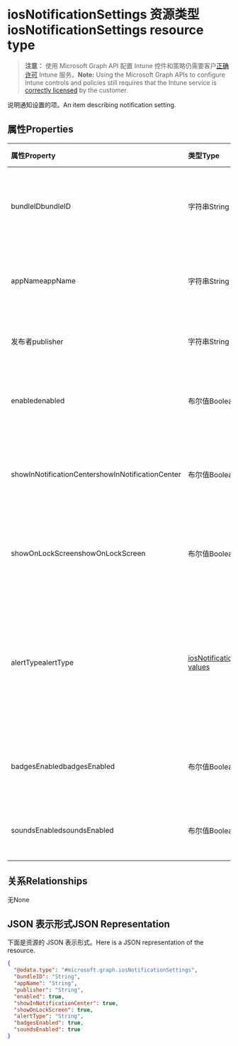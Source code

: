 # <a name="iosnotificationsettings-resource-type"></a><span data-ttu-id="2fabc-101">iosNotificationSettings 资源类型</span><span class="sxs-lookup"><span data-stu-id="2fabc-101">iosNotificationSettings resource type</span></span>

> <span data-ttu-id="2fabc-102">**注意：** 使用 Microsoft Graph API 配置 Intune 控件和策略仍需要客户[正确许可](https://go.microsoft.com/fwlink/?linkid=839381) Intune 服务。</span><span class="sxs-lookup"><span data-stu-id="2fabc-102">**Note:** Using the Microsoft Graph APIs to configure Intune controls and policies still requires that the Intune service is [correctly licensed](https://go.microsoft.com/fwlink/?linkid=839381) by the customer.</span></span>

<span data-ttu-id="2fabc-103">说明通知设置的项。</span><span class="sxs-lookup"><span data-stu-id="2fabc-103">An item describing notification setting.</span></span>
## <a name="properties"></a><span data-ttu-id="2fabc-104">属性</span><span class="sxs-lookup"><span data-stu-id="2fabc-104">Properties</span></span>
|<span data-ttu-id="2fabc-105">属性</span><span class="sxs-lookup"><span data-stu-id="2fabc-105">Property</span></span>|<span data-ttu-id="2fabc-106">类型</span><span class="sxs-lookup"><span data-stu-id="2fabc-106">Type</span></span>|<span data-ttu-id="2fabc-107">说明</span><span class="sxs-lookup"><span data-stu-id="2fabc-107">Description</span></span>|
|:---|:---|:---|
|<span data-ttu-id="2fabc-108">bundleID</span><span class="sxs-lookup"><span data-stu-id="2fabc-108">bundleID</span></span>|<span data-ttu-id="2fabc-109">字符串</span><span class="sxs-lookup"><span data-stu-id="2fabc-109">String</span></span>|<span data-ttu-id="2fabc-110">要向其应用这些通知设置的应用的捆绑 ID。</span><span class="sxs-lookup"><span data-stu-id="2fabc-110">Bundle id of app to which to apply these notification settings.</span></span>|
|<span data-ttu-id="2fabc-111">appName</span><span class="sxs-lookup"><span data-stu-id="2fabc-111">appName</span></span>|<span data-ttu-id="2fabc-112">字符串</span><span class="sxs-lookup"><span data-stu-id="2fabc-112">String</span></span>|<span data-ttu-id="2fabc-113">要与 bundleID 关联的应用程序名称。</span><span class="sxs-lookup"><span data-stu-id="2fabc-113">Application name to be associated with the bundleID.</span></span>|
|<span data-ttu-id="2fabc-114">发布者</span><span class="sxs-lookup"><span data-stu-id="2fabc-114">publisher</span></span>|<span data-ttu-id="2fabc-115">字符串</span><span class="sxs-lookup"><span data-stu-id="2fabc-115">String</span></span>|<span data-ttu-id="2fabc-116">要与 bundleID 关联的发布者。</span><span class="sxs-lookup"><span data-stu-id="2fabc-116">Publisher to be associated with the bundleID.</span></span>|
|<span data-ttu-id="2fabc-117">enabled</span><span class="sxs-lookup"><span data-stu-id="2fabc-117">enabled</span></span>|<span data-ttu-id="2fabc-118">布尔值</span><span class="sxs-lookup"><span data-stu-id="2fabc-118">Boolean</span></span>|<span data-ttu-id="2fabc-119">指示是否允许此应用使用通知。</span><span class="sxs-lookup"><span data-stu-id="2fabc-119">Indicates whether notifications are allowed for this app.</span></span>|
|<span data-ttu-id="2fabc-120">showInNotificationCenter</span><span class="sxs-lookup"><span data-stu-id="2fabc-120">showInNotificationCenter</span></span>|<span data-ttu-id="2fabc-121">布尔值</span><span class="sxs-lookup"><span data-stu-id="2fabc-121">Boolean</span></span>|<span data-ttu-id="2fabc-122">指示是否可以在通知中心中显示通知。</span><span class="sxs-lookup"><span data-stu-id="2fabc-122">Indicates whether notifications can be shown in notification center.</span></span>|
|<span data-ttu-id="2fabc-123">showOnLockScreen</span><span class="sxs-lookup"><span data-stu-id="2fabc-123">showOnLockScreen</span></span>|<span data-ttu-id="2fabc-124">布尔值</span><span class="sxs-lookup"><span data-stu-id="2fabc-124">Boolean</span></span>|<span data-ttu-id="2fabc-125">指示是否可以在锁定屏幕上显示通知。</span><span class="sxs-lookup"><span data-stu-id="2fabc-125">Indicates whether notifications can be shown on the lock screen.</span></span>|
|<span data-ttu-id="2fabc-126">alertType</span><span class="sxs-lookup"><span data-stu-id="2fabc-126">alertType</span></span>|[<span data-ttu-id="2fabc-127">iosNotificationAlertType</span><span class="sxs-lookup"><span data-stu-id="2fabc-127">iosNotificationAlertType values</span></span>](../resources/intune_deviceconfig_iosnotificationalerttype.md)|<span data-ttu-id="2fabc-128">指示此应用的通知的警报类型。</span><span class="sxs-lookup"><span data-stu-id="2fabc-128">Indicates the type of alert for notifications for this app.</span></span> <span data-ttu-id="2fabc-129">可取值为：`deviceDefault`、`banner`、`modal`、`none`。</span><span class="sxs-lookup"><span data-stu-id="2fabc-129">Possible values are: `deviceDefault`, `banner`, `modal`, `none`.</span></span>|
|<span data-ttu-id="2fabc-130">badgesEnabled</span><span class="sxs-lookup"><span data-stu-id="2fabc-130">badgesEnabled</span></span>|<span data-ttu-id="2fabc-131">布尔值</span><span class="sxs-lookup"><span data-stu-id="2fabc-131">Boolean</span></span>|<span data-ttu-id="2fabc-132">指示是否允许此应用使用徽章。</span><span class="sxs-lookup"><span data-stu-id="2fabc-132">Indicates whether badges are allowed for this app.</span></span>|
|<span data-ttu-id="2fabc-133">soundsEnabled</span><span class="sxs-lookup"><span data-stu-id="2fabc-133">soundsEnabled</span></span>|<span data-ttu-id="2fabc-134">布尔值</span><span class="sxs-lookup"><span data-stu-id="2fabc-134">Boolean</span></span>|<span data-ttu-id="2fabc-135">指示是否允许此应用使用声音。</span><span class="sxs-lookup"><span data-stu-id="2fabc-135">Indicates whether sounds are allowed for this app.</span></span>|

## <a name="relationships"></a><span data-ttu-id="2fabc-136">关系</span><span class="sxs-lookup"><span data-stu-id="2fabc-136">Relationships</span></span>
<span data-ttu-id="2fabc-137">无</span><span class="sxs-lookup"><span data-stu-id="2fabc-137">None</span></span>
## <a name="json-representation"></a><span data-ttu-id="2fabc-138">JSON 表示形式</span><span class="sxs-lookup"><span data-stu-id="2fabc-138">JSON Representation</span></span>
<span data-ttu-id="2fabc-139">下面是资源的 JSON 表示形式。</span><span class="sxs-lookup"><span data-stu-id="2fabc-139">Here is a JSON representation of the resource.</span></span>
<!--{
  "blockType": "resource",
  "@odata.type": "microsoft.graph.iosNotificationSettings"
}-->
``` json
{
  "@odata.type": "#microsoft.graph.iosNotificationSettings",
  "bundleID": "String",
  "appName": "String",
  "publisher": "String",
  "enabled": true,
  "showInNotificationCenter": true,
  "showOnLockScreen": true,
  "alertType": "String",
  "badgesEnabled": true,
  "soundsEnabled": true
}
```








